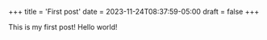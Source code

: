 +++
title = 'First post'
date = 2023-11-24T08:37:59-05:00
draft = false
+++

This is my first post! Hello world!
